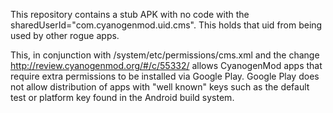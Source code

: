 This repository contains a stub APK with no code with the
sharedUserId="com.cyanogenmod.uid.cms". This holds that uid
from being used by other rogue apps.

This, in conjunction with /system/etc/permissions/cms.xml and the change
http://review.cyanogenmod.org/#/c/55332/ allows CyanogenMod apps that require
extra permissions to be installed via Google Play. Google Play does not
allow distribution of apps with "well known" keys such as the default
test or platform key found in the Android build system.
